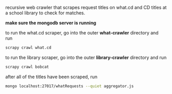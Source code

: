 recursive web crawler that scrapes request titles on what.cd and CD titles at a school library to check for matches. 


**make sure the mongodb server is running**

to run the what.cd scraper, go into the outer **what-crawler** directory and run
```bash
scrapy crawl what.cd
```

to run the library scraper, go into the outer **library-crawler** directory and run
```bash
scrapy crawl bobcat
```

after all of the titles have been scraped, run 
```bash
mongo localhost:27017/whatRequests --quiet aggregator.js
```